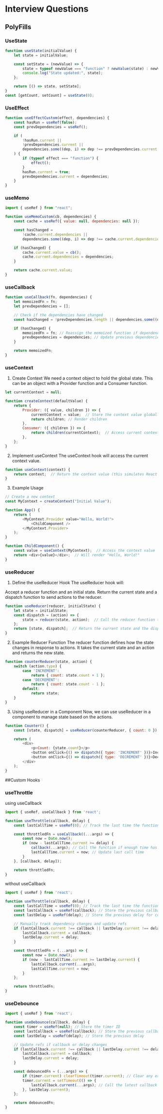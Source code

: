 # Interview Questions

## PolyFills

### UseState

```javascript
function useState(initialValue) {
    let state = initialValue;

    const setState = (newValue) => {
        state = typeof newValue === "function" ? newValue(state) : newValue;
        console.log("State updated:", state);
    };

    return [() => state, setState];
}
const [getCount, setCount] = useState(0);
```

### UseEffect

```javascript
function useEffectCustom(effect, dependencies) {
    const hasRun = useRef(false); 
    const prevDependencies = useRef();

    if (
        !hasRun.current || 
        !prevDependencies.current || 
        dependencies.some((dep, i) => dep !== prevDependencies.current[i])
    ) {
        if (typeof effect === "function") {
            effect();
        }
        hasRun.current = true;
        prevDependencies.current = dependencies;
    }
}
```

### useMemo

```javascript
import { useRef } from "react";

function useMemoCustom(cb, dependencies) {
    const cache = useRef({ value: null, dependencies: null });

    const hasChanged =
        !cache.current.dependencies ||
        dependencies.some((dep, i) => dep !== cache.current.dependencies[i]);

    if (hasChanged) {
        cache.current.value = cb();
        cache.current.dependencies = dependencies;
    }

    return cache.current.value;
}
```

###  useCallback

```javascript
function useCallback(fn, dependencies) {
    let memoizedFn = fn;
    let prevDependencies = [];

    // Check if the dependencies have changed
    const hasChanged = !prevDependencies.length || dependencies.some((dep, i) => dep !== prevDependencies[i]);

    if (hasChanged) {
        memoizedFn = fn; // Reassign the memoized function if dependencies change
        prevDependencies = dependencies; // Update previous dependencies
    }

    return memoizedFn;
}
```

### useContext


1. Create Context
We need a context object to hold the global state. This can be an object with a Provider function and a Consumer function.

```javascript
let currentContext = null;

function createContext(defaultValue) {
    return {
        Provider: ({ value, children }) => {
            currentContext = value;  // Store the context value globally
            return children; // Render children
        },
        Consumer: ({ children }) => {
            return children(currentContext);  // Access current context value
        },
    };
}
```

2. Implement useContext
The useContext hook will access the current context value.

```javascript
function useContext(context) {
    return context;  // Return the context value (this simulates React's useContext)
}
```

3. Example Usage

```javascript
// Create a new context
const MyContext = createContext("Initial Value");

function App() {
    return (
        <MyContext.Provider value="Hello, World!">
            <ChildComponent />
        </MyContext.Provider>
    );
}

function ChildComponent() {
    const value = useContext(MyContext);  // Access the context value
    return <div>{value}</div>;  // Will render "Hello, World!"
}
```


### useReducer

1. Define the useReducer Hook
The useReducer hook will:

Accept a reducer function and an initial state.
Return the current state and a dispatch function to send actions to the reducer.

```javascript
function useReducer(reducer, initialState) {
    let state = initialState;
    const dispatch = (action) => {
        state = reducer(state, action);  // Call the reducer function to get the next state
    };
    return [state, dispatch];  // Return the current state and the dispatch function
}
```
2. Example Reducer Function
The reducer function defines how the state changes in response to actions. It takes the current state and an action and returns the new state.

```javascript
function counterReducer(state, action) {
    switch (action.type) {
        case 'INCREMENT':
            return { count: state.count + 1 };
        case 'DECREMENT':
            return { count: state.count - 1 };
        default:
            return state;
    }
}
```
3. Using useReducer in a Component
Now, we can use useReducer in a component to manage state based on the actions.

```javascript
function Counter() {
    const [state, dispatch] = useReducer(counterReducer, { count: 0 });

    return (
        <div>
            <p>Count: {state.count}</p>
            <button onClick={() => dispatch({ type: 'INCREMENT' })}>Increment</button>
            <button onClick={() => dispatch({ type: 'DECREMENT' })}>Decrement</button>
        </div>
    );
}
```


##Custom Hooks

### useThrottle
using useCallback

```javascript
import { useRef, useCallback } from 'react';

function useThrottle(callback, delay) {
    const lastCallTime = useRef(0); // Track the last time the function was called

    const throttledFn = useCallback((...args) => {
        const now = Date.now();
        if (now - lastCallTime.current >= delay) {
            callback(...args); // Call the function if enough time has passed
            lastCallTime.current = now; // Update last call time
        }
    }, [callback, delay]);

    return throttledFn;
}
```

without useCallback
```javascript
import { useRef } from 'react';

function useThrottle(callback, delay) {
    const lastCallTime = useRef(0); // Track the last time the function was called
    const lastCallback = useRef(callback); // Store the previous callback for comparison
    const lastDelay = useRef(delay); // Store the previous delay for comparison

    // Manually track dependency changes and update refs
    if (lastCallback.current !== callback || lastDelay.current !== delay) {
        lastCallback.current = callback;
        lastDelay.current = delay;
    }

    const throttledFn = (...args) => {
        const now = Date.now();
        if (now - lastCallTime.current >= lastDelay.current) {
            lastCallback.current(...args); 
            lastCallTime.current = now; 
        }
    };

    return throttledFn;
}
```

### useDebounce

```javascript
import { useRef } from 'react';

function useDebounce(callback, delay) {
    const timer = useRef(null); // Store the timer ID
    const lastCallback = useRef(callback); // Store the previous callback
    const lastDelay = useRef(delay); // Store the previous delay

    // Update refs if callback or delay changes
    if (lastCallback.current !== callback || lastDelay.current !== delay) {
        lastCallback.current = callback;
        lastDelay.current = delay;
    }

    const debouncedFn = (...args) => {
        if (timer.current) clearTimeout(timer.current); // Clear any existing timer
        timer.current = setTimeout(() => {
            lastCallback.current(...args); // Call the latest callback after the delay
        }, lastDelay.current);
    };

    return debouncedFn;
}

```